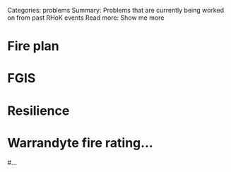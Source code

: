 Categories: problems
Summary: Problems that are currently being worked on from past RHoK events
Read more: Show me more

# Fire plan

# FGIS

# Resilience

# Warrandyte fire rating...

#...


